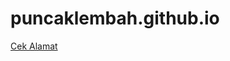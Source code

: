 # puncaklembah.github.io
<a href="https://ordinals.com/address/1BitcoinX1PpTdriS5pNUh7RSD3eggp6HK" target="_blank">Cek Alamat</a>
